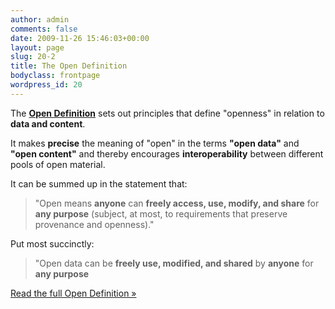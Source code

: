 ```yaml
---
author: admin
comments: false
date: 2009-11-26 15:46:03+00:00
layout: page
slug: 20-2
title: The Open Definition
bodyclass: frontpage
wordpress_id: 20
---
```


The **[Open Definition](/od/)** sets out principles that define "openness" in relation to **data and content**.

It makes **precise** the meaning of "open" in the terms **"open data"** and **"open content"** and thereby encourages **interoperability** between different pools of open material.

It can be summed up in the statement that:

> "Open means **anyone** can **freely access, use, modify, and share** for **any purpose** (subject, at most, to requirements that preserve provenance and openness)."

Put most succinctly:

> "Open data can be **freely use, modified, and shared** by **anyone** for **any purpose**

<a href="/od/" class="btn btn-primary btn-large">Read the full Open Definition »</a>


